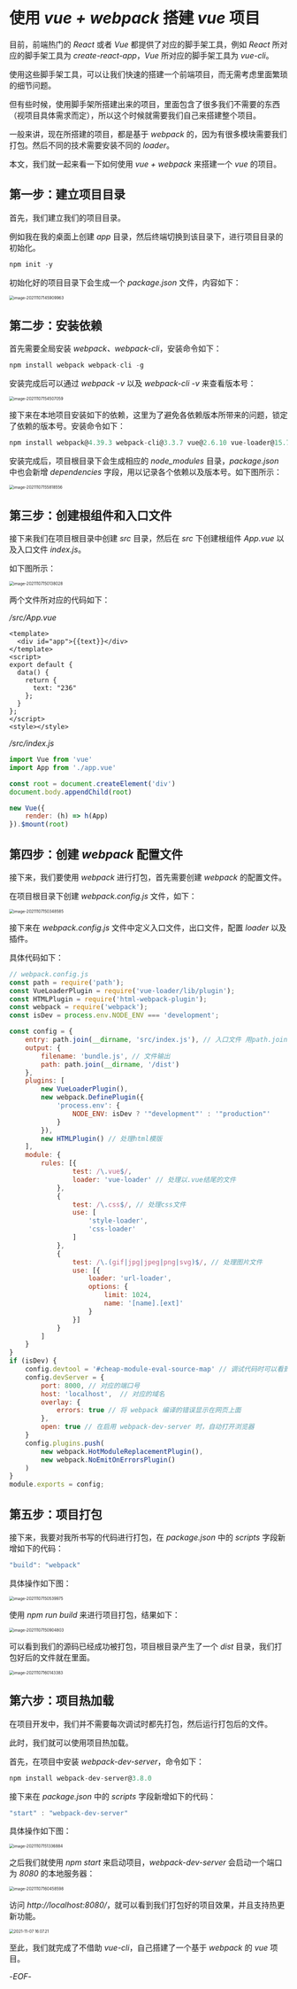 # 使用 *vue + webpack* 搭建 *vue* 项目



目前，前端热门的 *React* 或者 *Vue* 都提供了对应的脚手架工具，例如 *React* 所对应的脚手架工具为 *create-react-app*，*Vue* 所对应的脚手架工具为 *vue-cli*。

使用这些脚手架工具，可以让我们快速的搭建一个前端项目，而无需考虑里面繁琐的细节问题。

但有些时候，使用脚手架所搭建出来的项目，里面包含了很多我们不需要的东西（视项目具体需求而定），所以这个时候就需要我们自己来搭建整个项目。

一般来讲，现在所搭建的项目，都是基于 *webpack* 的，因为有很多模块需要我们打包。然后不同的技术需要安装不同的 *loader*。

本文，我们就一起来看一下如何使用 *vue + webpack* 来搭建一个 *vue* 的项目。



## 第一步：建立项目目录



首先，我们建立我们的项目目录。

例如我在我的桌面上创建 *app* 目录，然后终端切换到该目录下，进行项目目录的初始化。

```js
npm init -y
```

初始化好的项目目录下会生成一个 *package.json* 文件，内容如下：

<img src="https://xiejie-typora.oss-cn-chengdu.aliyuncs.com/2021-11-07-065910.png" alt="image-20211107145909963" style="zoom:50%;" />



## 第二步：安装依赖

首先需要全局安装 *webpack、webpack-cli*，安装命令如下： 

```js
npm install webpack webpack-cli -g
```

安装完成后可以通过 *webpack -v* 以及 *webpack-cli -v* 来查看版本号：

<img src="https://xiejie-typora.oss-cn-chengdu.aliyuncs.com/2021-11-07-074507.png" alt="image-20211107154507059" style="zoom:50%;" />

接下来在本地项目安装如下的依赖，这里为了避免各依赖版本所带来的问题，锁定了依赖的版本号。安装命令如下：

```js
npm install webpack@4.39.3 webpack-cli@3.3.7 vue@2.6.10 vue-loader@15.7.1 vue-template-compiler@2.6.10 css-loader@3.2.0 file-loader@4.2.0 style-loader@1.0.0 url-loader@2.1.0 html-webpack-plugin@3.2.0
```

安装完成后，项目根目录下会生成相应的 *node_modules* 目录，*package.json* 中也会新增 *dependencies* 字段，用以记录各个依赖以及版本号。如下图所示：

<img src="https://xiejie-typora.oss-cn-chengdu.aliyuncs.com/2021-11-07-075819.png" alt="image-20211107155818556" style="zoom:50%;" />



## 第三步：创建根组件和入口文件

接下来我们在项目根目录中创建 *src* 目录，然后在 *src* 下创建根组件 *App.vue* 以及入口文件 *index.js*。

如下图所示：

<img src="https://xiejie-typora.oss-cn-chengdu.aliyuncs.com/2021-11-07-070138.png" alt="image-20211107150138028" style="zoom:50%;" />

两个文件所对应的代码如下：

*/src/App.vue*

```vue
<template>
  <div id="app">{{text}}</div>
</template>
<script>
export default {
  data() {
    return {
      text: "236"
    };
  }
};
</script>
<style></style>
```

*/src/index.js*

```js
import Vue from 'vue'
import App from './app.vue'

const root = document.createElement('div')
document.body.appendChild(root)

new Vue({
    render: (h) => h(App)
}).$mount(root)
```



## 第四步：创建 *webpack* 配置文件

接下来，我们要使用 *webpack* 进行打包，首先需要创建 *webpack* 的配置文件。

在项目根目录下创建 *webpack.config.js* 文件，如下：

<img src="https://xiejie-typora.oss-cn-chengdu.aliyuncs.com/2021-11-07-070348.png" alt="image-20211107150348585" style="zoom:50%;" />

接下来在 *webpack.config.js* 文件中定义入口文件，出口文件，配置 *loader* 以及插件。

具体代码如下：

```js
// webpack.config.js
const path = require('path');
const VueLoaderPlugin = require('vue-loader/lib/plugin');
const HTMLPlugin = require('html-webpack-plugin');
const webpack = require('webpack');
const isDev = process.env.NODE_ENV === 'development';

const config = {
    entry: path.join(__dirname, 'src/index.js'), // 入口文件 用path.join(__dirname, 'src/index.js')将路径拼接为绝对路径
    output: {
        filename: 'bundle.js', // 文件输出
        path: path.join(__dirname, '/dist')
    },
    plugins: [
        new VueLoaderPlugin(),
        new webpack.DefinePlugin({
            'process.env': {
                NODE_ENV: isDev ? '"development"' : '"production"'
            }
        }),
        new HTMLPlugin() // 处理html模版
    ],
    module: {
        rules: [{
                test: /\.vue$/,
                loader: 'vue-loader' // 处理以.vue结尾的文件
            },
            {
                test: /\.css$/, // 处理css文件
                use: [
                    'style-loader',
                    'css-loader'
                ]
            },
            {
                test: /\.(gif|jpg|jpeg|png|svg)$/, // 处理图片文件
                use: [{
                    loader: 'url-loader',
                    options: {
                        limit: 1024,
                        name: '[name].[ext]'
                    }
                }]
            }
        ]
    }
}
if (isDev) {
    config.devtool = '#cheap-module-eval-source-map' // 调试代码时可以看到自己原本的代码，而不是编译后的
    config.devServer = {
        port: 8000, // 对应的端口号
        host: 'localhost',  // 对应的域名
        overlay: {
            errors: true // 将 webpack 编译的错误显示在网页上面
        },
        open: true // 在启用 webpack-dev-server 时，自动打开浏览器
    }
    config.plugins.push(
        new webpack.HotModuleReplacementPlugin(),
        new webpack.NoEmitOnErrorsPlugin()
    )
}
module.exports = config;
```



## 第五步：项目打包

接下来，我要对我所书写的代码进行打包，在 *package.json* 中的 *scripts* 字段新增如下的代码：

```js
"build": "webpack"
```

具体操作如下图：

<img src="https://xiejie-typora.oss-cn-chengdu.aliyuncs.com/2021-11-07-070540.png" alt="image-20211107150539975" style="zoom:50%;" />

使用 *npm run build* 来进行项目打包，结果如下：

<img src="https://xiejie-typora.oss-cn-chengdu.aliyuncs.com/2021-11-07-070905.png" alt="image-20211107150904803" style="zoom:50%;" />

可以看到我们的源码已经成功被打包，项目根目录产生了一个 *dist* 目录，我们打包好后的文件就在里面。

<img src="https://xiejie-typora.oss-cn-chengdu.aliyuncs.com/2021-11-07-080143.png" alt="image-20211107160143383" style="zoom:50%;" />



## 第六步：项目热加载

在项目开发中，我们并不需要每次调试时都先打包，然后运行打包后的文件。

此时，我们就可以使用项目热加载。

首先，在项目中安装 *webpack-dev-server*，命令如下：

```js
npm install webpack-dev-server@3.8.0
```

接下来在 *package.json* 中的 *scripts* 字段新增如下的代码：

```js
"start" : "webpack-dev-server"
```

具体操作如下图：

<img src="https://xiejie-typora.oss-cn-chengdu.aliyuncs.com/2021-11-07-071337.png" alt="image-20211107151336884" style="zoom:50%;" />

之后我们就使用 *npm start* 来启动项目，*webpack-dev-server* 会启动一个端口为 *8080* 的本地服务器：

<img src="https://xiejie-typora.oss-cn-chengdu.aliyuncs.com/2021-11-07-080458.png" alt="image-20211107160458598" style="zoom:50%;" />

访问 *http://localhost:8080/*，就可以看到我们打包好的项目效果，并且支持热更新功能。

<img src="https://xiejie-typora.oss-cn-chengdu.aliyuncs.com/2021-11-07-080751.gif" alt="2021-11-07 16.07.21" style="zoom:50%;" />



至此，我们就完成了不借助 *vue-cli*，自己搭建了一个基于 *webpack* 的 *vue* 项目。



-*EOF*-

